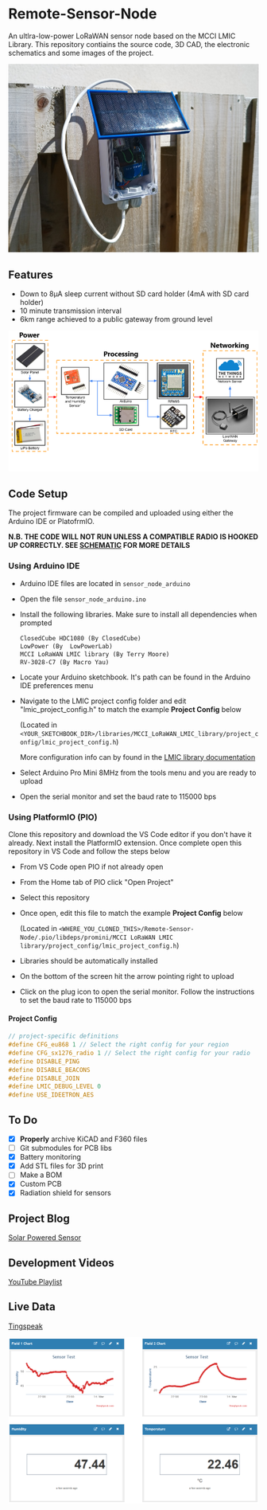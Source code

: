 # Remote-Sensor-Node

An ultlra-low-power LoRaWAN sensor node based on the MCCI LMIC Library. This repository contiains the source code, 3D CAD, the electronic schematics and some images of the project.

![Sensor node outdoors](https://raw.githubusercontent.com/hollop90/Remote-Sensor-Node/LoraWAN/Images/Sensor%20node%20outdoors.jpg "Waterproof case containing an electronic circuit. A solar panel is attatched to the outside of the case")

## Features

- Down to 8μA sleep current without SD card holder (4mA with SD card holder)
- 10 minute transmission interval
- 6km range achieved to a public gateway from ground level

![Project overview](https://raw.githubusercontent.com/hollop90/Remote-Sensor-Node/LoraWAN/Images/Project%20Overview%203.png "A flow diagram divided into three sections labelled Power, Processing and Control. Power contains a solar panel, a battery and a charger. Processing contains an Arduino, a Lora radio, an RTC, a temperature and humidity sensor and an SD card holder. Networking contains a LoraWAN gateway and a LoraWAN network server (The Things Network)")

## Code Setup

The project firmware can be compiled and uploaded using either the Arduino IDE or PlatofrmIO.

**N.B. THE CODE WILL NOT RUN UNLESS A COMPATIBLE RADIO IS HOOKED UP CORRECTLY. SEE [SCHEMATIC](./Design%20Files/Electronics%20Design/schematic.pdf) FOR MORE DETAILS**

### Using Arduino IDE

- Arduino IDE files are located in `sensor_node_arduino`
- Open the file `sensor_node_arduino.ino`
- Install the following libraries. Make sure to install all dependencies when prompted

    ```text
    ClosedCube HDC1080 (By ClosedCube)
    LowPower (By  LowPowerLab)
    MCCI LoRaWAN LMIC library (By Terry Moore)
    RV-3028-C7 (By Macro Yau)
    ```

- Locate your Arduino sketchbook. It's path can be found in the Arduino IDE preferences menu
- Navigate to the LMIC project config folder and edit "lmic_project_config.h" to match the example **Project Config** below

    (Located in `<YOUR_SKETCHBOOK_DIR>/libraries/MCCI_LoRaWAN_LMIC_library/project_config/lmic_project_config.h`)

    More configuration info can by found in the [LMIC library documentation](https://github.com/mcci-catena/arduino-lmic)
- Select Arduino Pro Mini 8MHz from the tools menu and you are ready to upload
- Open the serial monitor and set the baud rate to 115000 bps

### Using PlatformIO (PIO)

Clone this repository and download the VS Code editor if you don't have it already. Next install the PlatformIO extension. Once complete open this repository in VS Code and follow the steps below

- From VS Code open PIO if not already open
- From the Home tab of PIO click "Open Project"
- Select this repository
- Once open, edit this file to match the example **Project Config** below

    (Located in `<WHERE_YOU_CLONED_THIS>/Remote-Sensor-Node/.pio/libdeps/promini/MCCI LoRaWAN LMIC library/project_config/lmic_project_config.h`)
- Libraries should be automatically installed
- On the bottom of the screen hit the arrow pointing right to upload
- Click on the plug icon to open the serial monitor. Follow the instructions to set the baud rate to 115000 bps

#### **Project Config**

```cpp
// project-specific definitions
#define CFG_eu868 1 // Select the right config for your region
#define CFG_sx1276_radio 1 // Select the right config for your radio
#define DISABLE_PING
#define DISABLE_BEACONS
#define DISABLE_JOIN
#define LMIC_DEBUG_LEVEL 0
#define USE_IDEETRON_AES
```

## To Do

- [X] **Properly** archive KiCAD and F360 files
- [ ] Git submodules for PCB libs
- [X] Battery monitoring
- [X] Add STL files for 3D print
- [ ] Make a BOM
- [X] Custom PCB
- [X] Radiation shield for sensors

## Project Blog

[Solar Powered Sensor](https://ugo-uzoukwu.blogspot.com/)

## Development Videos

[YouTube Playlist](https://www.youtube.com/playlist?list=PLkDD2GJCGW-Zxzu5pHdPQPp9Yhqgw_unU)

## Live Data

[Tingspeak](https://thingspeak.com/channels/1655776/)

![Sensor Data](https://raw.githubusercontent.com/hollop90/Remote-Sensor-Node/LoraWAN/Images/Sensor%20Data.png "Two graphs and two digits representing humidity and temperature respectively")
